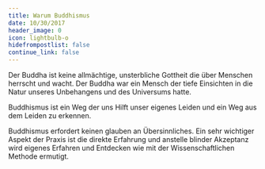 ```yaml
---
title: Warum Buddhismus
date: 10/30/2017
header_image: 0
icon: lightbulb-o
hidefrompostlist: false
continue_link: false
---
```

Der Buddha ist keine allmächtige, unsterbliche Gottheit die über Menschen herrscht und wacht. Der Buddha war ein Mensch der tiefe Einsichten in die Natur unseres Unbehangens und des Universums hatte.

Buddhismus ist ein Weg der uns Hilft unser eigenes Leiden und ein Weg aus dem Leiden zu erkennen.

Buddhismus erfordert keinen glauben an Übersinnliches. Ein sehr wichtiger Aspekt der Praxis ist die direkte Erfahrung und anstelle blinder Akzeptanz wird eigenes Erfahren und Entdecken wie mit der Wissenschaftlichen Methode ermutigt.
